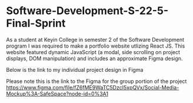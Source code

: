 # Software-Development-S-22-5-Final-Sprint

As a student at Keyin College in semester 2 of the Software Development program I was required to make a portfolio website utlizing React JS.  This website featured dynamic JavaScript (a modal, side scrolling on project displays, DOM manipulation) and includes an approximate Figma design.

Below is the link to my individual project design in Figma



Please note this is the link to the Figma for the group portion of the project
https://www.figma.com/file/fZ6fME9WaTC5DzcI5xpQVx/Social-Media-Mockup%3A-SafeSpace?node-id=0%3A1
